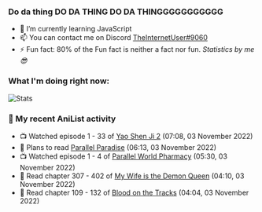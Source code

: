 ### Do da thing DO DA THING DO DA THINGGGGGGGGGGG

<!-- **TheInternetUser0/TheInternetUser0** is a ✨ _special_ ✨ repository because its `README.md` (this file) appears on your GitHub profile. -->


- 🌱 I’m currently learning JavaScript
- 📫 You can contact me on Discord [TheInternetUser#9060](https://discord.com/users/534117072796385300)
- ⚡ Fun fact: 80% of the Fun fact is neither a fact nor fun. _Statistics by me 😎_

### What I'm doing right now:
![Stats](https://discord.c99.nl/widget/theme-3/534117072796385300.png)

### 🌸 My recent AniList activity

<!-- ANILIST_ACTIVITY:start -->

-   📺 Watched episode 1 - 33 of [Yao Shen Ji 2](https://anilist.co/anime/101917) (07:08, 03 November 2022)
-   📖 Plans to read [Parallel Paradise](https://anilist.co/manga/98543) (06:13, 03 November 2022)
-   📺 Watched episode 1 - 4 of [Parallel World Pharmacy](https://anilist.co/anime/136707) (05:30, 03 November 2022)
-   📖 Read chapter 307 - 402 of [My Wife is the Demon Queen](https://anilist.co/manga/107966) (04:10, 03 November 2022)
-   📖 Read chapter 109 - 132 of [Blood on the Tracks](https://anilist.co/manga/98397) (04:04, 03 November 2022)

<!-- ANILIST_ACTIVITY:end -->

